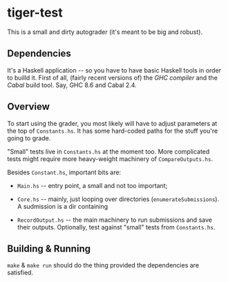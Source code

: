# tiger-test

This is a small and dirty autograder (it's meant to be big and robust).

## Dependencies

It's a Haskell application -- so you have to have basic Haskell tools in order to builld it. First of all, (fairly recent versions of) the _GHC compiler_ and the _Cabal_ build tool. Say, GHC 8.6 and Cabal 2.4.

## Overview

To start using the grader, you most likely will have to adjust parameters at the top of `Constants.hs`. It has some hard-coded paths for the stuff you're going to grade.

"Small" tests live in `Constants.hs` at the moment too. More complicated tests might require more heavy-weight machinery of `CompareOutputs.hs`.

Besides `Constant.hs`, important bits are:

* `Main.hs` -- entry point, a small and not too important;

* `Core.hs` -- mainly, just looping over directories (`enumerateSubmissions`). A sudmission is a dir containing 

* `RecordOutput.hs` -- the main machinery to run submissions and save their outputs. Optionally, test against "small" tests from `Constants.hs`.


## Building & Running

`make` & `make run` should do the thing provided the dependencies are satisfied.
